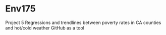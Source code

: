 # Env175
Project 5
Regressions and trendlines between poverty rates in CA counties and hot/cold weather
GitHub as a tool
